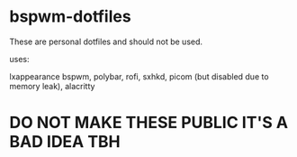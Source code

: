 # bspwm-dotfiles

These are personal dotfiles and should not be used.

uses:

lxappearance
bspwm,
polybar,
rofi,
sxhkd,
picom (but disabled due to memory leak),
alacritty

# DO NOT MAKE THESE PUBLIC IT'S A BAD IDEA TBH

